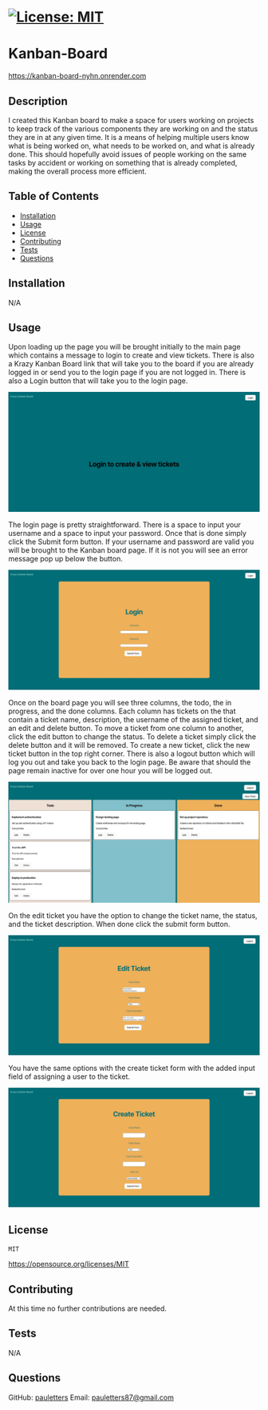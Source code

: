 # [![License: MIT](https://img.shields.io/badge/License-MIT-yellow.svg)](https://opensource.org/licenses/MIT)

# Kanban-Board

https://kanban-board-nyhn.onrender.com

## Description
I created this Kanban board to make a space for users working on projects to keep track of the various components they are working on and the status they are in at any given time. It is a means of helping multiple users know what is being worked on, what needs to be worked on, and what is already done. This should hopefully avoid issues of people working on the same tasks by accident or working on something that is already completed, making the overall process more efficient.

## Table of Contents
- [Installation](#installation)
- [Usage](#usage)
- [License](#license)
- [Contributing](#contributing)
- [Tests](#tests)
- [Questions](#questions)

## Installation
N/A

## Usage

Upon loading up the page you will be brought initially to the main page which contains a message to login to create and view tickets. There is also a Krazy Kanban Board link that will take you to the board if you are already logged in or send you to the login page if you are not logged in.  There is also a Login button that will take you to the login page.

![](./client/src/assets/loadpage-screenshot.jpg)

The login page is pretty straightforward. There is a space to input your username and a space to input your password. Once that is done simply click the Submit form button.  If your username and password are valid you will be brought to the Kanban board page. If it is not you will see an error message pop up below the button.

![](./client/src/assets/login-screenshot.jpg)

Once on the board page you will see three columns, the todo, the in progress, and the done columns. Each column has tickets on the that contain a ticket name, description, the username of the assigned ticket, and an edit and delete button. To move a ticket from one column to another, click the edit button to change the status. To delete a ticket simply click the delete button and it will be removed. To create a new ticket, click the new ticket button in the top right corner. There is also a logout button which will log you out and take you back to the login page. Be aware that should the page remain inactive for over one hour you will be logged out.

![](./client/src/assets/board-screenshot.jpg)

On the edit ticket you have the option to change the ticket name, the status, and the ticket description. When done click the submit form button.

![](./client/src/assets/edit-screenshot.jpg)

You have the same options with the create ticket form with the added input field of assigning a user to the ticket.

![](./client/src/assets/create-screenshot.jpg)

  ## License
    MIT
    
  https://opensource.org/licenses/MIT



## Contributing
At this time no further contributions are needed.

## Tests
N/A

## Questions
GitHub: [pauletters](https://github.com/pauletters)
Email: pauletters87@gmail.com
